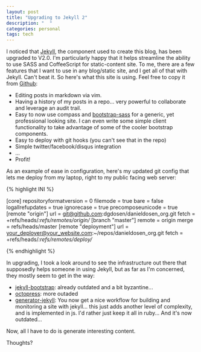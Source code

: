 ```yaml
---
layout: post
title: "Upgrading to Jekyll 2"
description: "  "
categories: personal
tags: tech
---
```


I noticed that [Jekyll](http://jekyllrb.com/ "Jekyll"), the component used to
create this blog, has been upgraded to V2.0.
I'm particularly happy that it helps streamline the ability to use SASS and
CoffeeScript for static-content site.  To me, there are a few features
that I want to use in any blog/static site, and I get all of that with
Jekyll.  Can't beat it.  So here's what this site is using. Feel free to copy it
 from [Github](https://github.com/dgdosen/danieldosen_org "danieldosen.org on
 github"):

* Editing posts in markdown via vim.
* Having a history of my posts in a repo... very powerful to collaborate and
leverage an audit trail.
* Easy to now use compass and
[bootstrap-sass](https://github.com/twbs/bootstrap-sass "bootstrap-sass") for a
generic, yet professional looking site.  I can even write some simple client
functionality to take advantage of some of the cooler bootstrap components.
* Easy to deploy with git hooks (you can't see that in the repo)
* Simple twitter/facebook/disqus integration
* ...
* Profit!

As an example of ease in configuration, here's my updated git config that lets me
deploy from my laptop, right to my public facing web server:

{% highlight INI %}

[core]
   repositoryformatversion = 0
   filemode = true
   bare = false
   logallrefupdates = true
   ignorecase = true
   precomposeunicode = true
[remote "origin"]
   url = git@github.com:dgdosen/danieldosen_org.git
   fetch = +refs/heads/*:refs/remotes/origin/*
[branch "master"]
   remote = origin
   merge = refs/heads/master
[remote "deployment"]
   url = your_deployer@your_website.com:~/repos/danieldosen_org.git
   fetch = +refs/heads/*:refs/remotes/deploy/*

{% endhighlight %}

In upgrading, I took a look around to see the infrastructure out there that supposedly helps
someone in using Jekyll, but as far as I'm concerned, they mostly seem to get in
the way:

* [jekyll-bootstrap](http://jekyllbootstrap.com/ "jekyll-bootstrap"): already
outdated and a bit byzantine...
* [octopress](http://octopress.org/ "octopress.org"): more outaded
* [generator-jekyll](https://github.com/robwierzbowski/generator-jekyllrb/
"generator-jekyll"): You  now get a nice workflow for building and monitoring
a site with jekyll... this just adds another level of complexity, and is
implemented in js.  I'd rather just keep it all in ruby... And it's now
outdated...

Now, all I have to do is generate interesting content.

Thoughts?
